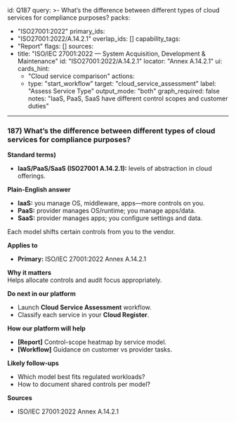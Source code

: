 id: Q187
query: >-
  What’s the difference between different types of cloud services for compliance purposes?
packs:
  - "ISO27001:2022"
primary_ids:
  - "ISO27001:2022/A.14.2.1"
overlap_ids: []
capability_tags:
  - "Report"
flags: []
sources:
  - title: "ISO/IEC 27001:2022 — System Acquisition, Development & Maintenance"
    id: "ISO27001:2022/A.14.2.1"
    locator: "Annex A.14.2.1"
ui:
  cards_hint:
    - "Cloud service comparison"
  actions:
    - type: "start_workflow"
      target: "cloud_service_assessment"
      label: "Assess Service Type"
output_mode: "both"
graph_required: false
notes: "IaaS, PaaS, SaaS have different control scopes and customer duties"
---
### 187) What’s the difference between different types of cloud services for compliance purposes?

**Standard terms)**  
- **IaaS/PaaS/SaaS (ISO27001 A.14.2.1):** levels of abstraction in cloud offerings.

**Plain-English answer**  
- **IaaS:** you manage OS, middleware, apps—more controls on you.  
- **PaaS:** provider manages OS/runtime; you manage apps/data.  
- **SaaS:** provider manages apps; you configure settings and data.  

Each model shifts certain controls from you to the vendor.

**Applies to**  
- **Primary:** ISO/IEC 27001:2022 Annex A.14.2.1

**Why it matters**  
Helps allocate controls and audit focus appropriately.

**Do next in our platform**  
- Launch **Cloud Service Assessment** workflow.  
- Classify each service in your **Cloud Register**.

**How our platform will help**  
- **[Report]** Control-scope heatmap by service model.  
- **[Workflow]** Guidance on customer vs provider tasks.

**Likely follow-ups**  
- Which model best fits regulated workloads?  
- How to document shared controls per model?

**Sources**  
- ISO/IEC 27001:2022 Annex A.14.2.1  
